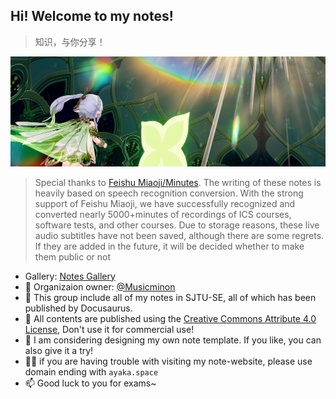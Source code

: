 ## Hi! Welcome to my notes!

> 知识，与你分享！

![](https://github.com/ayaka-notes/.github/blob/816e88b02b604c372e3a66604ad632996e6a4c65/profile/banner.png)



> Special thanks to [Feishu Miaoji/Minutes](https://www.feishu.cn/product/minutes). The writing of these notes is heavily based on speech recognition conversion. With the strong support of Feishu Miaoji, we have successfully recognized and converted nearly 5000+minutes of recordings of ICS courses, software tests, and other courses. Due to storage reasons, these live audio subtitles have not been saved, although there are some regrets. If they are added in the future, it will be decided whether to make them public or not

- Gallery: [Notes Gallery](https://ayaka-notes.github.io/)
- 👀 Organizaion owner: [@Musicminon](https://github.com/Musicminion)
- 🌈 This group include all of my notes in SJTU-SE, all of which has been published by Docusaurus.
- 🍿 All contents are published using the [Creative Commons Attribute 4.0 License](https://creativecommons.org/licenses/by/4.0/legalcode), Don't use it for commercial use!
- 🧙 I am considering designing my own note template. If you like, you can also give it a try!
- 👩‍💻 if you are having trouble with visiting my note-website, please use domain ending with `ayaka.space`
- 📫 Good luck to you for exams~ 



<!--

**Here are some ideas to get you started:**

🙋‍♀️ A short introduction - what is your organization all about?
🌈 Contribution guidelines - how can the community get involved?
👩‍💻 Useful resources - where can the community find your docs? Is there anything else the community should know?
Fun facts - what does your team eat for breakfast?
Remember, you can do mighty things with the power of [Markdown](https://docs.github.com/github/writing-on-github/getting-started-with-writing-and-formatting-on-github/basic-writing-and-formatting-syntax)
-->
